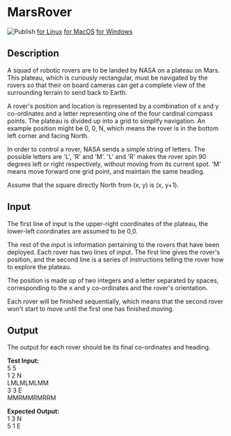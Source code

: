 # MarsRover
![Publish](https://github.com/lkiran/MarsRover/workflows/Publish/badge.svg?branch=v1.0)
[for Linux](https://github.com/lkiran/MarsRover/releases/latest/download/MarsRover-linux-x64.tar.gz)
[for MacOS](https://github.com/lkiran/MarsRover/releases/latest/download/MarsRover-osx-x64.tar.gz)
[for Windows](https://github.com/lkiran/MarsRover/releases/latest/download/MarsRover-win-x64.zip)

## Description
A squad of robotic rovers are to be landed by NASA on a plateau on Mars. This plateau, which is curiously rectangular, must be navigated by the rovers so that their on board cameras can get a complete view of the surrounding terrain to send back to Earth. 

A rover's position and location is represented by a combination of x and y co-ordinates and a letter representing one of the four cardinal compass points. The plateau is divided up into a grid to simplify navigation. An example position might be 0, 0, N, which means the rover is in the bottom left corner and facing North. 

In order to control a rover, NASA sends a simple string of letters. The possible letters are 'L', 'R' and 'M'. 'L' and 'R' makes the rover spin 90 degrees left or right respectively, without moving from its current spot. 'M' means move forward one grid point, and maintain the same heading. 

Assume that the square directly North from (x, y) is (x, y+1). 

## Input
The first line of input is the upper-right coordinates of the plateau, the lower-left coordinates are assumed to be 0,0. 

The rest of the input is information pertaining to the rovers that have been deployed. Each rover has two lines of input. The first line gives the rover's position, and the second line is a series of instructions telling the rover how to explore the plateau. 

The position is made up of two integers and a letter separated by spaces, corresponding to the x and y co-ordinates and the rover's orientation. 

Each rover will be finished sequentially, which means that the second rover won't start to move until the first one has finished moving. 

## Output 
The output for each rover should be its final co-ordinates and heading. 

**Test Input:**    
5 5  
1 2 N  
LMLMLMLMM  
3 3 E  
MMRMMRMRRM  

**Expected Output:**  
1 3 N  
5 1 E  
